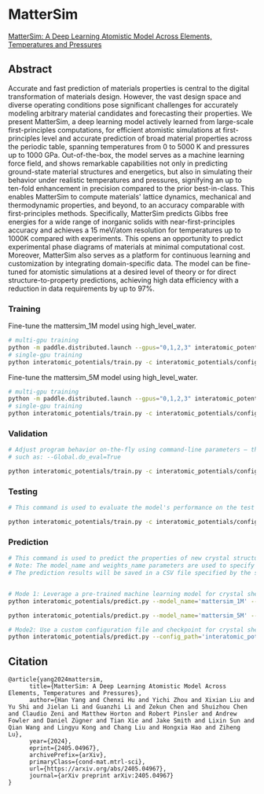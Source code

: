 # MatterSim

[MatterSim: A Deep Learning Atomistic Model Across Elements, Temperatures and Pressures](https://arxiv.org/abs/2405.04967)

## Abstract

Accurate and fast prediction of materials properties is central to the digital transformation of materials design. However, the vast design space and diverse operating conditions pose significant challenges for accurately modeling arbitrary material candidates and forecasting their properties. We present MatterSim, a deep learning model actively learned from large-scale first-principles computations, for efficient atomistic simulations at first-principles level and accurate prediction of broad material properties across the periodic table, spanning temperatures from 0 to 5000 K and pressures up to 1000 GPa. Out-of-the-box, the model serves as a machine learning force field, and shows remarkable capabilities not only in predicting ground-state material structures and energetics, but also in simulating their behavior under realistic temperatures and pressures, signifying an up to ten-fold enhancement in precision compared to the prior best-in-class. This enables MatterSim to compute materials' lattice dynamics, mechanical and thermodynamic properties, and beyond, to an accuracy comparable with first-principles methods. Specifically, MatterSim predicts Gibbs free energies for a wide range of inorganic solids with near-first-principles accuracy and achieves a 15 meV/atom resolution for temperatures up to 1000K compared with experiments. This opens an opportunity to predict experimental phase diagrams of materials at minimal computational cost. Moreover, MatterSim also serves as a platform for continuous learning and customization by integrating domain-specific data. The model can be fine-tuned for atomistic simulations at a desired level of theory or for direct structure-to-property predictions, achieving high data efficiency with a reduction in data requirements by up to 97%.


### Training

Fine-tune the mattersim_1M model using high_level_water.

```bash
# multi-gpu training
python -m paddle.distributed.launch --gpus="0,1,2,3" interatomic_potentials/train.py -c interatomic_potentials/configs/mattersim/mattersim_1M_high_level_water.yaml
# single-gpu training
python interatomic_potentials/train.py -c interatomic_potentials/configs/mattersim/mattersim_1M_high_level_water.yaml
```

Fine-tune the mattersim_5M model using high_level_water.

```bash
# multi-gpu training
python -m paddle.distributed.launch --gpus="0,1,2,3" interatomic_potentials/train.py -c interatomic_potentials/configs/mattersim/mattersim_5M_high_level_water.yaml
# single-gpu training
python interatomic_potentials/train.py -c interatomic_potentials/configs/mattersim/mattersim_5M_high_level_water.yaml
```

### Validation
```bash
# Adjust program behavior on-the-fly using command-line parameters – this provides a convenient way to customize settings without modifying the configuration file directly.
# such as: --Global.do_eval=True

python interatomic_potentials/train.py -c interatomic_potentials/configs/mattersim/mattersim_1M_high_level_water.yaml Global.do_eval=True Global.do_train=False Global.do_test=False Trainer.pretrained_model_path='your checkpoint path(*.pdparams)'

```


### Testing
```bash
# This command is used to evaluate the model's performance on the test dataset.

python interatomic_potentials/train.py -c interatomic_potentials/configs/mattersim/mattersim_1M_high_level_water.yaml Global.do_test=True Global.do_train=False Global.do_eval=False Trainer.pretrained_model_path='your checkpoint path(*.pdparams)'

```

### Prediction

```bash
# This command is used to predict the properties of new crystal structures using a trained model.
# Note: The model_name and weights_name parameters are used to specify the pre-trained model and its corresponding weights. The cif_file_path parameter is used to specify the path to the CIF files for which properties need to be predicted.
# The prediction results will be saved in a CSV file specified by the save_path parameter. Default save_path is 'result.csv'.


# Mode 1: Leverage a pre-trained machine learning model for crystal shear moduli prediction. The implementation includes automated model download functionality, eliminating the need for manual configuration.
python interatomic_potentials/predict.py --model_name='mattersim_1M' --weights_name='mattersim-v1.0.0-1M_model.pdparams' --cif_file_path='./interatomic_potentials/example_data/cifs/'

python interatomic_potentials/predict.py --model_name='mattersim_5M' --weights_name='mattersim-v1.0.0-5M_model.pdparams' --cif_file_path='./interatomic_potentials/example_data/cifs/'

# Mode2: Use a custom configuration file and checkpoint for crystal shear moduli prediction. This approach allows for more flexibility and customization.
python interatomic_potentials/predict.py --config_path='interatomic_potentials/configs/mattersim/mattersim_1M.yaml' --checkpoint_path="/root/host/home/zhangzhimin04/workspaces_123/ppmat/PaddleMaterial_experimental/experimental/output/mattersim_1M/mattersim-v1.0.0-1M_model.pdparams" --cif_file_path='./interatomic_potentials/example_data/cifs/'
```


## Citation
```
@article{yang2024mattersim,
      title={MatterSim: A Deep Learning Atomistic Model Across Elements, Temperatures and Pressures},
      author={Han Yang and Chenxi Hu and Yichi Zhou and Xixian Liu and Yu Shi and Jielan Li and Guanzhi Li and Zekun Chen and Shuizhou Chen and Claudio Zeni and Matthew Horton and Robert Pinsler and Andrew Fowler and Daniel Zügner and Tian Xie and Jake Smith and Lixin Sun and Qian Wang and Lingyu Kong and Chang Liu and Hongxia Hao and Ziheng Lu},
      year={2024},
      eprint={2405.04967},
      archivePrefix={arXiv},
      primaryClass={cond-mat.mtrl-sci},
      url={https://arxiv.org/abs/2405.04967},
      journal={arXiv preprint arXiv:2405.04967}
}
```
